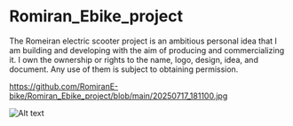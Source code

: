 # Romiran_Ebike_project
The Romeiran electric scooter project is an ambitious personal idea that I am building and developing with the aim of producing and commercializing it. I own the ownership or rights to the name, logo, design, idea, and document. Any use of them is subject to obtaining permission.

https://github.com/RomiranE-bike/Romiran_Ebike_project/blob/main/20250717_181100.jpg

![Alt text](https://raw.githubusercontent.com/RomiranE-bike/Romiran_Ebike_project/blob/main/20250717_181100.jpg)
